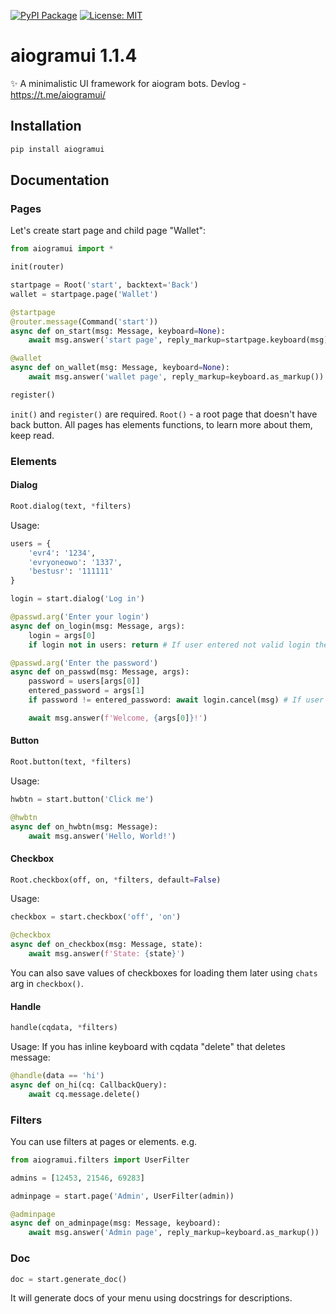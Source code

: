 [![PyPI Package](https://img.shields.io/badge/package-aiogramui-blue)](https://pypi.org/project/aiogramui/)
[![License: MIT](https://img.shields.io/badge/License-MIT-yellow.svg)](https://opensource.org/licenses/MIT)

# aiogramui 1.1.4
✨ A minimalistic UI framework for aiogram bots.
Devlog - https://t.me/aiogramui/

## Installation
```bash
pip install aiogramui
```

## Documentation
### Pages
Let's create start page and child page "Wallet":
```python
from aiogramui import *

init(router)

startpage = Root('start', backtext='Back')
wallet = startpage.page('Wallet')

@startpage
@router.message(Command('start'))
async def on_start(msg: Message, keyboard=None):
    await msg.answer('start page', reply_markup=startpage.keyboard(msg).as_markup())

@wallet
async def on_wallet(msg: Message, keyboard=None):
    await msg.answer('wallet page', reply_markup=keyboard.as_markup())

register()
```

`init()` and `register()` are required. `Root()` - a root page that doesn't have back button. All pages has elements functions, to learn more about them, keep read.
### Elements
#### Dialog
```python
Root.dialog(text, *filters)
```
Usage:
```python
users = {
    'evr4': '1234',
    'evryoneowo': '1337',
    'bestusr': '111111'
}

login = start.dialog('Log in')

@passwd.arg('Enter your login')
async def on_login(msg: Message, args):
    login = args[0]
    if login not in users: return # If user entered not valid login then it will ask him again.

@passwd.arg('Enter the password')
async def on_passwd(msg: Message, args):
    password = users[args[0]]
    entered_password = args[1]
    if password != entered_password: await login.cancel(msg) # If user entered not valid password then it will cancel dialog.

    await msg.answer(f'Welcome, {args[0]}!')
```
#### Button
```python
Root.button(text, *filters)
```
Usage:
```python
hwbtn = start.button('Click me')

@hwbtn
async def on_hwbtn(msg: Message):
    await msg.answer('Hello, World!')
```
#### Checkbox
```python
Root.checkbox(off, on, *filters, default=False)
```
Usage:
```python
checkbox = start.checkbox('off', 'on')

@checkbox
async def on_checkbox(msg: Message, state):
    await msg.answer(f'State: {state}')
```
You can also save values of checkboxes for loading them later using `chats` arg in `checkbox()`.
#### Handle
```python
handle(cqdata, *filters)
```
Usage:
If you has inline keyboard with cqdata "delete" that deletes message:
```python
@handle(data == 'hi')
async def on_hi(cq: CallbackQuery):
    await cq.message.delete()
```
### Filters
You can use filters at pages or elements. e.g.
```python
from aiogramui.filters import UserFilter

admins = [12453, 21546, 69283]

adminpage = start.page('Admin', UserFilter(admin))

@adminpage
async def on_adminpage(msg: Message, keyboard):
    await msg.answer('Admin page', reply_markup=keyboard.as_markup())
```
### Doc
```python
doc = start.generate_doc()
```

It will generate docs of your menu using docstrings for descriptions.